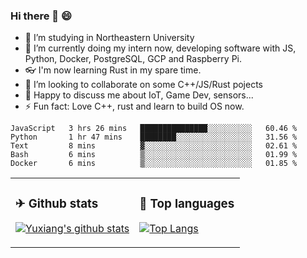 ### Hi there 👋 😄

- 🔭 I’m studying in Northeastern University
- 🌱 I’m currently doing my intern now, developing software with JS, Python, Docker, PostgreSQL, GCP and Raspberry Pi.
- 👓 I'm now learning Rust in my spare time.
- 👯 I’m looking to collaborate on some C++/JS/Rust pojects
- 💬 Happy to discuss me about IoT, Game Dev, sensors...
- ⚡ Fun fact: Love C++, rust and learn to build OS now.



<table>
<tr>
<td valign="top" width="54%">

### ✈ Github stats

[![Yuxiang's github stats](https://github-readme-stats.vercel.app/api?username=Taowyoo&show_icons=true&line_height=21&show_icons=true&theme=tokyonight)](https://github.com/anuraghazra/github-readme-stats)

</td>

<td valign="top" width="46%">

### 📕 Top languages

[![Top Langs](https://github-readme-stats.vercel.app/api/top-langs/?username=Taowyoo&show_icons=true&layout=compact&theme=vue)](https://github.com/anuraghazra/github-readme-stats)

</td>
</tr>

<!--START_SECTION:waka-->
```text
JavaScript   3 hrs 26 mins   ███████████████░░░░░░░░░░   60.46 % 
Python       1 hr 47 mins    ████████░░░░░░░░░░░░░░░░░   31.56 % 
Text         8 mins          ▓░░░░░░░░░░░░░░░░░░░░░░░░   02.61 % 
Bash         6 mins          ▒░░░░░░░░░░░░░░░░░░░░░░░░   01.99 % 
Docker       6 mins          ▒░░░░░░░░░░░░░░░░░░░░░░░░   01.85 % 
```
<!--END_SECTION:waka-->
